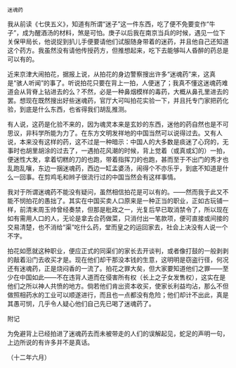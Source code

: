     迷魂药 

   我从前读《七侠五义》，知道有所谓“迷子”这一件东西，吃了便不免要变作“牛子”，成为醒酒汤的材料，煞是可怕。庚子以后我在南京当兵的时候，遇见一位下关保甲局长，他说捉到扒儿手便要请他们试服随身带着的迷药，并且他自己还知道这个药方。我虽然没有请他传授药方，但推想起来，吃下去能够叫人昏醉的药总是可以有的。

   近来京津大闹拍花，据报上说，从拍花的身边警察搜出许多“迷魂药”来，这真是“骇人听闻”的事了。听说拍花只要在背上一拍，人便迷了；我真不懂这迷魂药难道会从背脊上钻进去的么？不然，必是一种鼻烟模样的毒药，大概从鼻孔里进去的罢。想现在既然搜出好些迷魂药，官厅大可叫拍花实验一下，并且托专门家把药化验，到底是什么东西，也省得我们胡乱推测。

   有人说，这药是化验不来的，因为魂灵本来是玄妙的东西，迷他的药自然也是不可思议，非科学所能为力了。在东方文明发祥地的中国当然可以说得过去。又有人说，本来没有这样的药，这不过是一种暗示：中国人的大多数是痰迷了心窍的，无事时也胡里胡涂的过去了，一遇拍花风潮的时候，背上觉着（或真或幻的）一拍，便迷性大发，拿着切糕的刀的也跑，带着指挥刀的也跑，甚而至于不出门的秀才也乱跑乱嚷，东边一捆迷魂药，西边一缸孟婆汤，闹得个不亦乐乎，到底不知道是什么一回事。在剪鸡毛和辫子很流行过的中国当然会有这样事情。

   我对于所谓迷魂药不能没有疑问，虽然相信拍花是可以有的。——然而我于此又不能不悯拍花的愚拙了。其实在中国买卖人口原来是一种正当的职业，正如古玩铺一样，前清末周玉帅曾经奏禁，但那是秕政之一，光复后早已取消禁令了，所以现在如有需用人口的人，无论是拿去合药做菜，只消付出一笔款项，便可直接或间接的交易清楚，也不消给“渠”吃什么药，堂而皇之的运回家去，社会上决没有人说一个不字。

   拍花如愿就这种职业，便应正式的同渠们的家长去开谈判，或者像打鼓的一般剥剥的敲着沿门去收买才是。现在他们却干那没本钱的生意，这明明是窃盗行径，何况还有迷魂药，正是烧闷香的一流了。拍花之罪大矣，但大家要知道他们之罪——至少在中国如此——不在违背人道而在侵害所有权（长上之子女发售权），这实在是他们之所以神人共愤的地方。倘若他们肯出资本收买，使家长利益均沾，那么不但做照相药水的工业可以顺遂进行，而且也一点都没有危险；他们却计不出此，真是其愚可悯，几乎令人疑心他们自己先已喝了迷魂药了。

   附记

   为免避背上已经拍进了迷魂药去而未被带走的人们的误解起见，蛇足的声明一句，上边所说的有许多并不是真话。

   （十二年六月）

